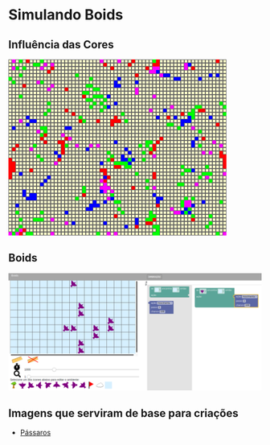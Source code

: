 # Simulando Boids

## Influência das Cores

[![Influência das Cores](images/movement-influence-colors.png)](harena/dccs/playground/presenter.html?source=cell/movement-influence-colors)

## Boids

[![Boids](images/boids01.png)](harena/scripts/playground/editor.html?source=cell/boids)

## Imagens que serviram de base para criações

* [Pássaros](https://pixabay.com/vectors/flock-birds-animals-pigeons-flying-1837494/)